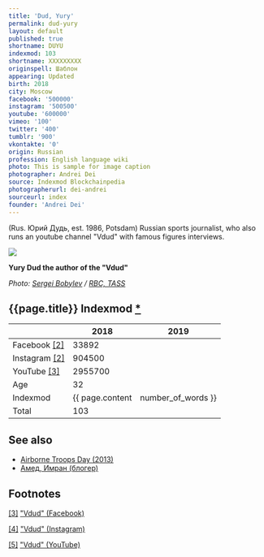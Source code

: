 ```yaml
---
title: 'Dud, Yury'
permalink: dud-yury
layout: default
published: true
shortname: DUYU
indexmod: 103
shortname: XXXXXXXXX
originspell: Шаблон
appearing: Updated
birth: 2018
city: Moscow
facebook: '500000'
instagram: '500500'
youtube: '600000'
vimeo: '100'
twitter: '400'
tumblr: '900'
vkontakte: '0'
origin: Russian
profession: English language wiki
photo: This is sample for image caption
photographer: Andrei Dei
source: Indexmod Blockchainpedia
photographerurl: dei-andrei
sourceurl: index
founder: 'Andrei Dei'
---
```


(Rus. Юрий Дудь, est. 1986, Potsdam) Russian sports journalist, who also runs an youtube channel "Vdud" with famous figures interviews.

![](https://s0.rbk.ru/v6_top_pics/resized/1180xH/media/img/1/31/755101304604311.jpg)

**Yury Dud the author of the "Vdud"**

*Photo: [Sergei Bobylev](indexmod) / [RBC, TASS](https://www.rbc.ru/rbcfreenews/5a02bdbf9a79479d04ef7a63)*

## {{page.title}} Indexmod [*](indexmod)

||2018|2019|
|-|-|-|
|Facebook <span id="a1">[\[2\]](#f3)</span>|33892||
|Instagram <span id="a2">[\[2\]](#f2)</span>|904500||
|YouTube <span id="a3">[\[3\]](#f3)</span>|2955700||
|Age|32||
|Indexmod|{{ page.content | number_of_words }}||
|Total|103||

## See also

+ [Airborne Troops Day (2013)](airborne-troops-day-2013)
+ [Амед, Имран (блогер)](amed-imran)

## Footnotes

[[3]](#a3) <span id="f3"></span> ["Vdud" (Facebook)](https://www.facebook.com/vdud.tv/)

[[4]](#a4) <span id="f4"></span> ["Vdud" (Instagram)](https://www.instagram.com/yurydud/?hl=en)

[[5]](#a5) <span id="f5"></span> ["Vdud" (YouTube)](https://www.youtube.com/channel/UCMCgOm8GZkHp8zJ6l7_hIuA/about)

